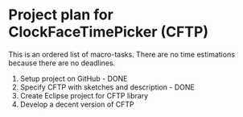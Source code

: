 Project plan for ClockFaceTimePicker (CFTP)
===========================================

This is an ordered list of macro-tasks. There are no time estimations because there are no deadlines.

1. Setup project on GitHub - DONE
2. Specify CFTP with sketches and description - DONE
3. Create Eclipse project for CFTP library
4. Develop a decent version of CFTP
